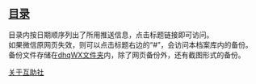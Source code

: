 ## [目录](dingWX.html)


目录内按日期顺序列出了所用推送信息，点击标题链接即可访问。  
如果微信原网页失效，则可以点击标题右边的“#”，会访问本档案库内的备份。  
备份文件存储在[dhqWX文件夹](https://github.com/DingHaiQiao/wxArchive/tree/master/dhqWX)内，除了网页备份外，还有截图形式的备份。

[关于互助社](About.md)
